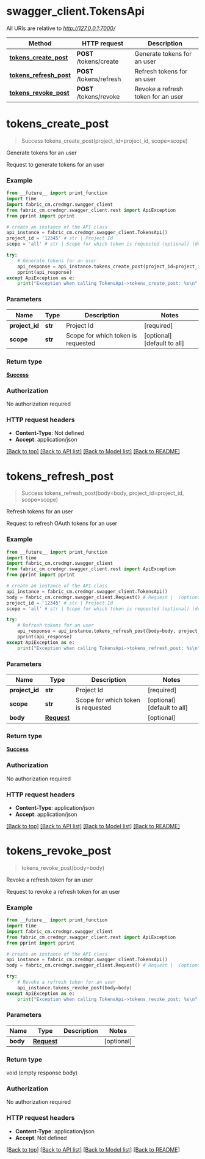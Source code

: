 # swagger_client.TokensApi

All URIs are relative to *http://127.0.0.1:7000/*

Method | HTTP request | Description
------------- | ------------- | -------------
[**tokens_create_post**](TokensApi.md#tokens_create_post) | **POST** /tokens/create | Generate tokens for an user
[**tokens_refresh_post**](TokensApi.md#tokens_refresh_post) | **POST** /tokens/refresh | Refresh tokens for an user
[**tokens_revoke_post**](TokensApi.md#tokens_revoke_post) | **POST** /tokens/revoke | Revoke a refresh token for an user

# **tokens_create_post**
> Success tokens_create_post(project_id=project_id, scope=scope)

Generate tokens for an user

Request to generate tokens for an user 

### Example
```python
from __future__ import print_function
import time
import fabric_cm.credmgr.swagger_client
from fabric_cm.credmgr.swagger_client.rest import ApiException
from pprint import pprint

# create an instance of the API class
api_instance = fabric_cm.credmgr.swagger_client.TokensApi()
project_id = '12345' # str | Project Id
scope = 'all' # str | Scope for which token is requested (optional) (default to all)

try:
    # Generate tokens for an user
    api_response = api_instance.tokens_create_post(project_id=project_id, scope=scope)
    pprint(api_response)
except ApiException as e:
    print("Exception when calling TokensApi->tokens_create_post: %s\n" % e)
```

### Parameters

Name | Type | Description  | Notes
------------- | ------------- | ------------- | -------------
 **project_id** | **str**| Project Id | [required] 
 **scope** | **str**| Scope for which token is requested | [optional] [default to all]

### Return type

[**Success**](Success.md)

### Authorization

No authorization required

### HTTP request headers

 - **Content-Type**: Not defined
 - **Accept**: application/json

[[Back to top]](#) [[Back to API list]](../README.md#documentation-for-api-endpoints) [[Back to Model list]](../README.md#documentation-for-models) [[Back to README]](../README.md)

# **tokens_refresh_post**
> Success tokens_refresh_post(body=body, project_id=project_id, scope=scope)

Refresh tokens for an user

Request to refresh OAuth tokens for an user 

### Example
```python
from __future__ import print_function
import time
import fabric_cm.credmgr.swagger_client
from fabric_cm.credmgr.swagger_client.rest import ApiException
from pprint import pprint

# create an instance of the API class
api_instance = fabric_cm.credmgr.swagger_client.TokensApi()
body = fabric_cm.credmgr.swagger_client.Request() # Request |  (optional)
project_id = '12345' # str | Project Id
scope = 'all' # str | Scope for which token is requested (optional) (default to all)

try:
    # Refresh tokens for an user
    api_response = api_instance.tokens_refresh_post(body=body, project_id=project_id, scope=scope)
    pprint(api_response)
except ApiException as e:
    print("Exception when calling TokensApi->tokens_refresh_post: %s\n" % e)
```

### Parameters

Name | Type | Description  | Notes
------------- | ------------- | ------------- | -------------
 **project_id** | **str**| Project Id | [required] 
 **scope** | **str**| Scope for which token is requested | [optional] [default to all]
 **body** | [**Request**](Request.md)|  | [optional] 
### Return type

[**Success**](Success.md)

### Authorization

No authorization required

### HTTP request headers

 - **Content-Type**: application/json
 - **Accept**: application/json

[[Back to top]](#) [[Back to API list]](../README.md#documentation-for-api-endpoints) [[Back to Model list]](../README.md#documentation-for-models) [[Back to README]](../README.md)

# **tokens_revoke_post**
> tokens_revoke_post(body=body)

Revoke a refresh token for an user

Request to revoke a refresh token for an user 

### Example
```python
from __future__ import print_function
import time
import fabric_cm.credmgr.swagger_client
from fabric_cm.credmgr.swagger_client.rest import ApiException
from pprint import pprint

# create an instance of the API class
api_instance = fabric_cm.credmgr.swagger_client.TokensApi()
body = fabric_cm.credmgr.swagger_client.Request() # Request |  (optional)

try:
    # Revoke a refresh token for an user
    api_instance.tokens_revoke_post(body=body)
except ApiException as e:
    print("Exception when calling TokensApi->tokens_revoke_post: %s\n" % e)
```

### Parameters

Name | Type | Description  | Notes
------------- | ------------- | ------------- | -------------
 **body** | [**Request**](Request.md)|  | [optional] 

### Return type

void (empty response body)

### Authorization

No authorization required

### HTTP request headers

 - **Content-Type**: application/json
 - **Accept**: Not defined

[[Back to top]](#) [[Back to API list]](../README.md#documentation-for-api-endpoints) [[Back to Model list]](../README.md#documentation-for-models) [[Back to README]](../README.md)

